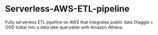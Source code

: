 # Serverless-AWS-ETL-pipeline
Fully serverless ETL pipeline on AWS that integrates public data (Kaggle + OGD India) into a data lake queryable with Amazon Athena.
